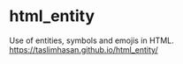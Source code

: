 # html_entity
Use of entities, symbols and emojis in HTML.
https://taslimhasan.github.io/html_entity/
